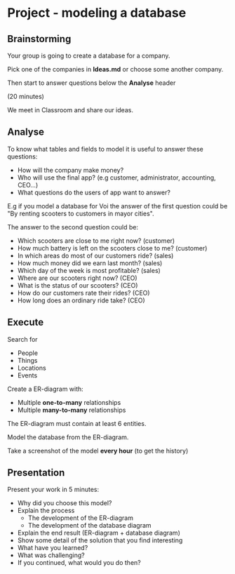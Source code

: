 # Project - modeling a database

## Brainstorming

Your group is going to create a database for a company.

Pick one of the companies in **Ideas.md** or choose some another company.

Then start to answer questions below the **Analyse** header

(20 minutes)

We meet in Classroom and share our ideas.

## Analyse

To know what tables and fields to model it is useful to answer these questions:

- How will the company make money?
- Who will use the final app? (e.g customer, administrator, accounting, CEO...)
- What questions do the users of app want to answer?

E.g if you model a database for Voi the answer of the first question could be "By renting scooters to customers in mayor cities". 

The answer to the second question could be:
- Which scooters are close to me right now? (customer)
- How much battery is left on the scooters close to me? (customer)
- In which areas do most of our customers ride? (sales)
- How much money did we earn last month? (sales)
- Which day of the week is most profitable? (sales)
- Where are our scooters right now? (CEO)
- What is the status of our scooters? (CEO)
- How do our customers rate their rides? (CEO)
- How long does an ordinary ride take? (CEO)

## Execute 

Search for
- People
- Things
- Locations
- Events

Create a ER-diagram with:
- Multiple **one-to-many** relationships
- Multiple **many-to-many** relationships

The ER-diagram must contain at least 6 entities.

Model the database from the ER-diagram. 

Take a screenshot of the model **every hour** (to get the history)

## Presentation 

Present your work in 5 minutes:
- Why did you choose this model?
- Explain the process
    * The development of the ER-diagram
    * The development of the database diagram
- Explain the end result (ER-diagram + database diagram)
- Show some detail of the solution that you find interesting
- What have you learned?
- What was challenging? 
- If you continued, what would you do then?
